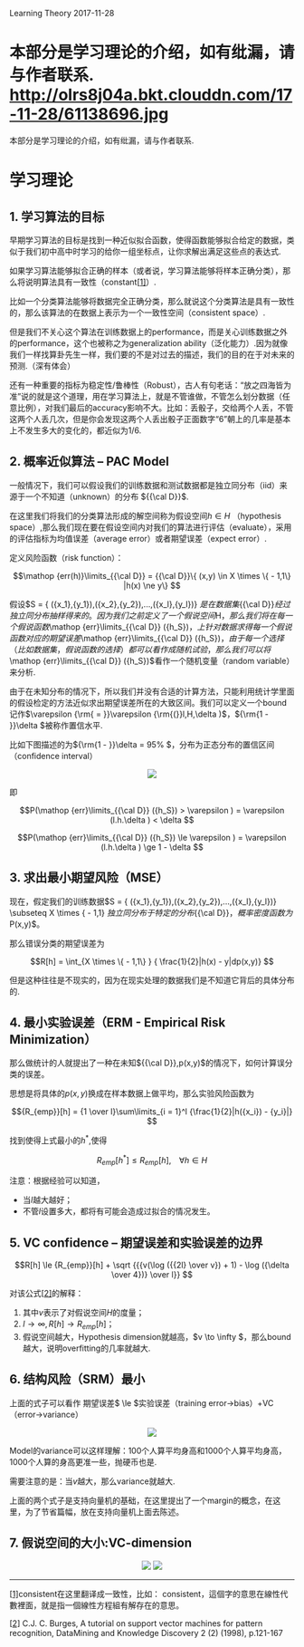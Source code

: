 Learning Theory
2017-11-28

本部分是学习理论的介绍，如有纰漏，请与作者联系.
http://olrs8j04a.bkt.clouddn.com/17-11-28/61138696.jpg
===

本部分是学习理论的介绍，如有纰漏，请与作者联系.

# 学习理论

## 1. 学习算法的目标

早期学习算法的目标是找到一种近似拟合函数，使得函数能够拟合给定的数据，类似于我们初中高中时学习的给你一组坐标点，让你求解出满足这些点的表达式.

如果学习算法能够拟合正确的样本（或者说，学习算法能够将样本正确分类），那么将说明算法具有一致性（constant[[1\]](#_ftn1)）.

比如一个分类算法能够将数据完全正确分类，那么就说这个分类算法是具有一致性的，那么该算法的在数据上表示为一个一致性空间（consistent space）.

但是我们不关心这个算法在训练数据上的performance，而是关心训练数据之外的performance，这个也被称之为generalization ability（泛化能力）.因为就像我们一样找算卦先生一样，我们要的不是对过去的描述，我们的目的在于对未来的预测.（深有体会）

还有一种重要的指标为稳定性/鲁棒性（Robust），古人有句老话：“放之四海皆为准”说的就是这个道理，用在学习算法上，就是不管谁做，不管怎么划分数据（任意比例），对我们最后的accuracy影响不大。比如：丢骰子，交给两个人丢，不管这两个人丢几次，但是你会发现这两个人丢出骰子正面数字“6”朝上的几率是基本上不发生多大的变化的，都近似为1/6.

## 2. 概率近似算法 – PAC Model

一般情况下，我们可以假设我们的训练数据和测试数据都是独立同分布（iid）来源于一个不知道（unknown）的分布 ${{\cal D}}$.


在这里我们将我们的分类算法形成的解空间称为假设空间${{h \in H}}$ （hypothesis space）,那么我们现在要在假设空间内对我们的算法进行评估（evaluate），采用的评估指标为均值误差（average error）或者期望误差（expect error）.

定义风险函数（risk function）：

$$\mathop {err(h)}\limits_{{\cal D}}  = {{\cal D}}\{ (x,y) \in X \times \{  - 1,1\} |h(x) \ne y\} $$

假设$S = \{ ({x_1},{y_1}),({x_2},{y_2}),...,({x_l},{y_l})\} $是在数据集${{\cal D}}$经过独立同分布抽样得来的。因为我们之前定义了一个假说空间$H$，那么我们将在每一个假说函数$\mathop {err}\limits_{{\cal D}} ({h_S})$，上针对数据求得每一个假说函数对应的期望误差$\mathop {err}\limits_{{\cal D}} ({h_S})$，由于每一个选择（比如数据集，假说函数的选择）都可以看作成随机试验，那么我们可以将$\mathop {err}\limits_{{\cal D}} ({h_S})$看作一个随机变量（random variable）来分析.

由于在未知分布的情况下，所以我们并没有合适的计算方法，只能利用统计学里面的假设检定的方法近似求出期望误差所在的大致区间。我们可以定义一个bound记作$\varepsilon {\rm{ = }}\varepsilon {\rm{(}}l,H,\delta )$，${\rm{1 - }}\delta $被称作置信水平.

比如下图描述的为${\rm{1 - }}\delta  = 95\% $，分布为正态分布的置信区间（confidence interval）

<div align="center">
<img src="http://www.shenhengheng.xyz/img/posts/11/clip_image023.jpg" >
</div>



即

$$P(\mathop {err}\limits_{{\cal D}} ({h_S}) > \varepsilon ) = \varepsilon (l.h.\delta ) < \delta $$

$$P(\mathop {err}\limits_{{\cal D}} ({h_S}) \le \varepsilon ) = \varepsilon (l.h.\delta ) \ge 1 - \delta $$

## 3. 求出最小期望风险（MSE）

现在，假定我们的训练数据$S = \{ ({x_1},{y_1}),({x_2},{y_2}),...,({x_l},{y_l})\}  \subseteq X \times \{  - 1,1\} $独立同分布于特定的分布${{\cal D}}$，概率密度函数为$P(x,y)$。

那么错误分类的期望误差为

$$R[h] = \int_{X \times \{  - 1,1\} } { \frac{1}{2}|h(x) - y|dp(x,y)} $$

但是这种往往是不现实的，因为在现实处理的数据我们是不知道它背后的具体分布的.

## 4. 最小实验误差（ERM - Empirical Risk Minimization）

那么做统计的人就提出了一种在未知${{\cal D}},p(x,y)$的情况下，如何计算误分类的误差。

思想是将具体的$p(x,y)$换成在样本数据上做平均，那么实验风险函数为

$${R_{emp}}[h] = {1 \over l}\sum\limits_{i = 1}^l {\frac{1}{2}|h({x_i}) - {y_i}|} $$

找到使得上式最小的${h^*}$,使得

$${R_{emp}}[{h^*}] \le {R_{emp}}[h],\;\;\;\;\forall h \in H$$

注意：根据经验可以知道，

- 当$l$越大越好；
- 不管$l$设置多大，都将有可能会造成过拟合的情况发生。

## 5. VC confidence – 期望误差和实验误差的边界

$$R[h] \le {R_{emp}}[h] + \sqrt {{{v(\log ({{2l} \over v}) + 1) - \log ({\delta  \over 4})} \over l}} $$

对该公式[[2\]](#_ftn2)的解释：

1. 其中$v$表示了对假说空间$H$的度量；
2. $l \to \infty ,R[h] \to {R_{emp}}[h]$；
3. 假说空间越大，Hypothesis dimension就越高，$v \to \infty $，那么bound越大，说明overfitting的几率就越大.

## 6. 结构风险（SRM）最小

上面的式子可以看作 期望误差$ \le $实验误差（training error->bias）+VC（error->variance）        
<div align="center">
<img src="http://www.shenhengheng.xyz/img/posts/11/clip_image062.jpg" >
</div>

Model的variance可以这样理解：100个人算平均身高和1000个人算平均身高，1000个人算的身高更准一些，抛硬币也是.

需要注意的是：当$v$越大，那么variance就越大.

上面的两个式子是支持向量机的基础，在这里提出了一个margin的概念，在这里，为了节省篇幅，放在支持向量机上面去陈述。

## 7. 假说空间的大小:VC-dimension 


<div align="center">
<img src="http://www.shenhengheng.xyz/img/posts/11/clip_image065.jpg" >
<img src="http://www.shenhengheng.xyz/img/posts/11/clip_image067.jpg" >
</div>

------

[[1\]](#_ftnref1)consistent在这里翻译成一致性，比如： consistent，這個字的意思在線性代數裡面，就是指一個線性方程組有解存在的意思。

[[2\]](#_ftnref2) C.J. C. Burges, A tutorial on support vector machines for pattern recognition, DataMining and Knowledge Discovery 2 (2) (1998), p.121-167